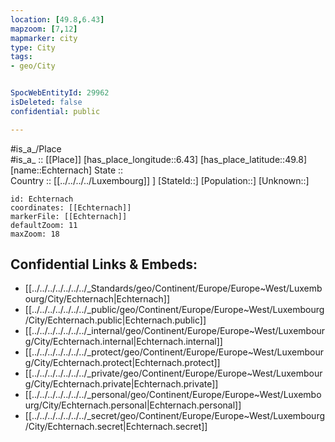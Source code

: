 ```yaml
---
location: [49.8,6.43] 
mapzoom: [7,12] 
mapmarker: city 
type: City
tags:
- geo/City


SpocWebEntityId: 29962
isDeleted: false
confidential: public

---
```

#is_a_/Place  
#is_a_ :: [[Place]] 
[has_place_longitude::6.43] 
[has_place_latitude::49.8] 
[name::Echternach] 
State ::  
Country :: [[../../../../Luxembourg]] ] 
[StateId::] 
[Population::] 
[Unknown::] 


```leaflet
id: Echternach
coordinates: [[Echternach]] 
markerFile: [[Echternach]] 
defaultZoom: 11 
maxZoom: 18
```


## Confidential Links & Embeds: 
- [[../../../../../../../_Standards/geo/Continent/Europe/Europe~West/Luxembourg/City/Echternach|Echternach]] 
- [[../../../../../../../_public/geo/Continent/Europe/Europe~West/Luxembourg/City/Echternach.public|Echternach.public]] 
- [[../../../../../../../_internal/geo/Continent/Europe/Europe~West/Luxembourg/City/Echternach.internal|Echternach.internal]] 
- [[../../../../../../../_protect/geo/Continent/Europe/Europe~West/Luxembourg/City/Echternach.protect|Echternach.protect]] 
- [[../../../../../../../_private/geo/Continent/Europe/Europe~West/Luxembourg/City/Echternach.private|Echternach.private]] 
- [[../../../../../../../_personal/geo/Continent/Europe/Europe~West/Luxembourg/City/Echternach.personal|Echternach.personal]] 
- [[../../../../../../../_secret/geo/Continent/Europe/Europe~West/Luxembourg/City/Echternach.secret|Echternach.secret]] 
